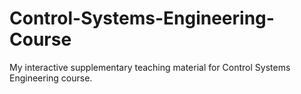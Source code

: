 # Control-Systems-Engineering-Course
My interactive supplementary teaching material for Control Systems Engineering course.
